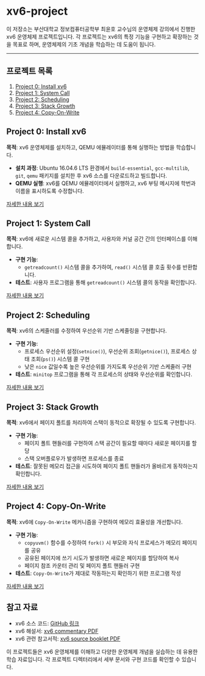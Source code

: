 # xv6-project

이 저장소는 부산대학교 정보컴퓨터공학부 최윤호 교수님의 운영체제 강의에서 진행한 xv6 운영체제 프로젝트입니다. 각 프로젝트는 xv6의 특정 기능을 구현하고 확장하는 것을 목표로 하며, 운영체제의 기초 개념을 학습하는 데 도움이 됩니다.

---

## 프로젝트 목록

1. [Project 0: Install xv6](#project-0-install-xv6)
2. [Project 1: System Call](#project-1-system-call)
3. [Project 2: Scheduling](#project-2-scheduling)
4. [Project 3: Stack Growth](#project-3-stack-growth)
5. [Project 4: Copy-On-Write](#project-4-copy-on-write)



## Project 0: Install xv6

**목적**: xv6 운영체제를 설치하고, QEMU 에뮬레이터를 통해 실행하는 방법을 학습합니다.

- **설치 과정**: Ubuntu 16.04.6 LTS 환경에서 `build-essential`, `gcc-multilib`, `git`, `qemu` 패키지를 설치한 후 xv6 소스를 다운로드하고 빌드합니다.
- **QEMU 실행**: xv6를 QEMU 에뮬레이터에서 실행하고, xv6 부팅 메시지에 학번과 이름을 표시하도록 수정합니다.

[자세한 내용 보기](project%20%230/README.md)


## Project 1: System Call

**목적**: xv6에 새로운 시스템 콜을 추가하고, 사용자와 커널 공간 간의 인터페이스를 이해합니다.

- **구현 기능**:
  - `getreadcount()` 시스템 콜을 추가하여, `read()` 시스템 콜 호출 횟수를 반환합니다.
- **테스트**: 사용자 프로그램을 통해 `getreadcount()` 시스템 콜의 동작을 확인합니다.

[자세한 내용 보기](project%20%231/README.md)



## Project 2: Scheduling

**목적**: xv6의 스케줄러를 수정하여 우선순위 기반 스케줄링을 구현합니다.

- **구현 기능**:
  - 프로세스 우선순위 설정(`setnice()`), 우선순위 조회(`getnice()`), 프로세스 상태 조회(`ps()`) 시스템 콜 구현
  - 낮은 `nice` 값일수록 높은 우선순위를 가지도록 우선순위 기반 스케줄러 구현
- **테스트**: `minitop` 프로그램을 통해 각 프로세스의 상태와 우선순위를 확인합니다.

[자세한 내용 보기](project%20%232/README.md)



## Project 3: Stack Growth

**목적**: xv6에서 페이지 폴트를 처리하여 스택이 동적으로 확장될 수 있도록 구현합니다.

- **구현 기능**:
  - 페이지 폴트 핸들러를 구현하여 스택 공간이 필요할 때마다 새로운 페이지를 할당
  - 스택 오버플로우가 발생하면 프로세스를 종료
- **테스트**: 잘못된 메모리 접근을 시도하여 페이지 폴트 핸들러가 올바르게 동작하는지 확인합니다.

[자세한 내용 보기](project%20%233/README.md)



## Project 4: Copy-On-Write

**목적**: xv6에 `Copy-On-Write` 메커니즘을 구현하여 메모리 효율성을 개선합니다.

- **구현 기능**:
  - `copyuvm()` 함수를 수정하여 `fork()` 시 부모와 자식 프로세스가 메모리 페이지를 공유
  - 공유된 페이지에 쓰기 시도가 발생하면 새로운 페이지를 할당하여 복사
  - 페이지 참조 카운터 관리 및 페이지 폴트 핸들러 구현
- **테스트**: `Copy-On-Write`가 제대로 작동하는지 확인하기 위한 프로그램 작성

[자세한 내용 보기](project%20%234/README.md)



## 참고 자료

- xv6 소스 코드: [GitHub 링크](https://github.com/mit-pdos/xv6-public)
- xv6 해설서: [xv6 commentary PDF](https://pdos.csail.mit.edu/6.828/2018/xv6/book-rev11.pdf)
- xv6 관련 참고서적: [xv6 source booklet PDF](https://pdos.csail.mit.edu/6.828/2018/xv6/xv6-rev11.pdf)



이 프로젝트들은 xv6 운영체제를 이해하고 다양한 운영체제 개념을 실습하는 데 유용한 학습 자료입니다. 각 프로젝트 디렉터리에서 세부 문서와 구현 코드를 확인할 수 있습니다.
